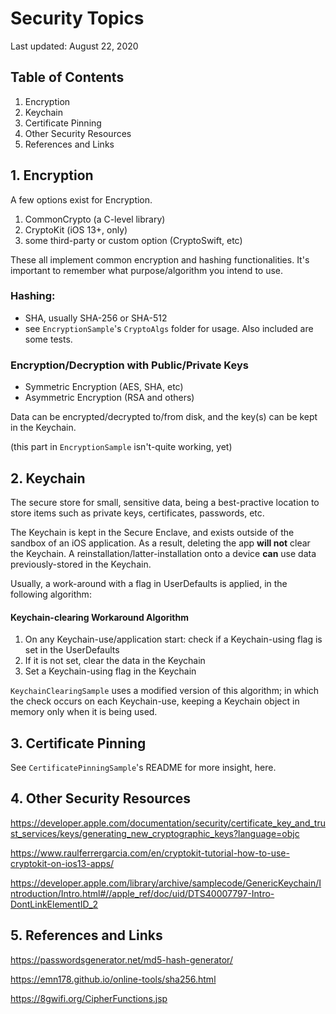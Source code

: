 #  Security Topics

Last updated: August 22, 2020


## Table of Contents

1. Encryption 
2. Keychain
3. Certificate Pinning
4. Other Security Resources
5. References and Links


## 1. Encryption 

A few options exist for Encryption. 

1. CommonCrypto (a C-level library)
2. CryptoKit (iOS 13+, only)
3. some third-party or custom option (CryptoSwift, etc)

These all implement common encryption and hashing functionalities. It's important to remember what purpose/algorithm you intend to use.

### Hashing:
* SHA, usually SHA-256 or SHA-512
* see `EncryptionSample`'s `CryptoAlgs` folder for usage. Also included are some tests.

### Encryption/Decryption with Public/Private Keys
* Symmetric Encryption (AES, SHA, etc)
* Asymmetric Encryption (RSA and others)

Data can be encrypted/decrypted to/from disk, and the key(s) can be kept in the Keychain.

(this part in `EncryptionSample` isn't-quite working, yet)

## 2. Keychain

The secure store for small, sensitive data, being a best-practive location to store items such as private keys, certificates, passwords, etc.

The Keychain is kept in the Secure Enclave, and exists outside of the sandbox of an iOS application. As a result, deleting the app **will not** clear the Keychain. A reinstallation/latter-installation onto a device **can** use data previously-stored in the Keychain.

Usually, a work-around with a flag in UserDefaults is applied, in the following algorithm:

#### Keychain-clearing Workaround Algorithm
1. On any Keychain-use/application start: check if a Keychain-using flag is set in the UserDefaults
2. If it is not set, clear the data in the Keychain
3. Set a Keychain-using flag in the Keychain

`KeychainClearingSample`  uses a modified version of this algorithm; in which the check occurs on each Keychain-use, keeping a Keychain object in memory only when it is being used. 


## 3. Certificate Pinning

See `CertificatePinningSample`'s README for more insight, here.


## 4. Other Security Resources

https://developer.apple.com/documentation/security/certificate_key_and_trust_services/keys/generating_new_cryptographic_keys?language=objc

https://www.raulferrergarcia.com/en/cryptokit-tutorial-how-to-use-cryptokit-on-ios13-apps/

https://developer.apple.com/library/archive/samplecode/GenericKeychain/Introduction/Intro.html#//apple_ref/doc/uid/DTS40007797-Intro-DontLinkElementID_2


## 5. References and Links

https://passwordsgenerator.net/md5-hash-generator/

https://emn178.github.io/online-tools/sha256.html

 https://8gwifi.org/CipherFunctions.jsp
